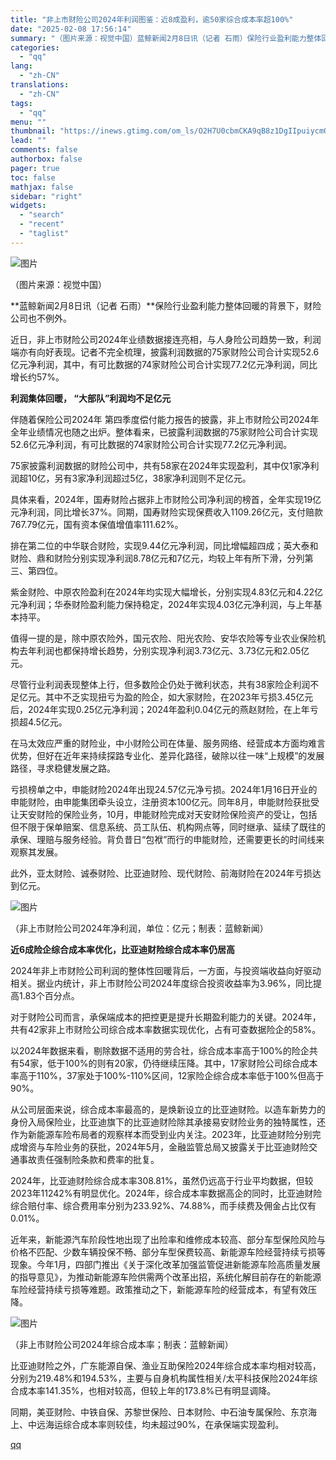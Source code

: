 ```yaml
---
title: "非上市财险公司2024年利润图鉴：近8成盈利，逾50家综合成本率超100%"
date: "2025-02-08 17:56:14"
summary: "（图片来源：视觉中国）蓝鲸新闻2月8日讯（记者 石雨）保险行业盈利能力整体回暖的背景下，财险公司也不..."
categories:
  - "qq"
lang:
  - "zh-CN"
translations:
  - "zh-CN"
tags:
  - "qq"
menu: ""
thumbnail: "https://inews.gtimg.com/om_ls/O2H7U0cbmCKA9qB8z1DgIIpuiycmQUhmsbovIl96gGcWUAA_640360/0"
lead: ""
comments: false
authorbox: false
pager: true
toc: false
mathjax: false
sidebar: "right"
widgets:
  - "search"
  - "recent"
  - "taglist"
---
```


![图片](https://inews.gtimg.com/om_bt/O6lr4y9Et1_lW76quwfLvMCD3YBe65EvkjqLaK26RORjsAA/641)

（图片来源：视觉中国）

**蓝鲸新闻2月8日讯（记者 石雨）**保险行业盈利能力整体回暖的背景下，财险公司也不例外。

近日，非上市财险公司2024年业绩数据接连亮相，与人身险公司趋势一致，利润端亦有向好表现。记者不完全梳理，披露利润数据的75家财险公司合计实现52.6亿元净利润，其中，有可比数据的74家财险公司合计实现77.2亿元净利润，同比增长约57%。

**利润集体回暖， “大部队”利润均不足亿元**

伴随着保险公司2024年 第四季度偿付能力报告的披露，非上市财险公司2024年全年业绩情况也随之出炉。整体看来，已披露利润数据的75家财险公司合计实现52.6亿元净利润，有可比数据的74家财险公司合计实现77.2亿元净利润。

75家披露利润数据的财险公司中，共有58家在2024年实现盈利，其中仅1家净利润超10亿，另有3家净利润超过5亿，38家净利润则不足亿元。

具体来看，2024年，国寿财险占据非上市财险公司净利润的榜首，全年实现19亿元净利润，同比增长37%。同期，国寿财险实现保费收入1109.26亿元，支付赔款767.79亿元，国有资本保值增值率111.62%。

排在第二位的中华联合财险，实现9.44亿元净利润，同比增幅超四成；英大泰和财险、鼎和财险分别实现净利润8.78亿元和7亿元，均较上年有所下滑，分列第三、第四位。

紫金财险、中原农险盈利在2024年均实现大幅增长，分别实现4.83亿元和4.22亿元净利润；华泰财险盈利能力保持稳定，2024年实现4.03亿元净利润，与上年基本持平。

值得一提的是，除中原农险外，国元农险、阳光农险、安华农险等专业农业保险机构去年利润也都保持增长趋势，分别实现净利润3.73亿元、3.73亿元和2.05亿元。

尽管行业利润表现整体上行，但多数险企仍处于微利状态，共有38家险企利润不足亿元。其中不乏实现扭亏为盈的险企，如大家财险，在2023年亏损3.45亿元后，2024年实现0.25亿元净利润；2024年盈利0.04亿元的燕赵财险，在上年亏损超4.5亿元。

在马太效应严重的财险业，中小财险公司在体量、服务网络、经营成本方面均难言优势，但好在近年来持续探路专业化、差异化路径，破除以往一味“上规模”的发展路径，寻求稳健发展之路。

亏损榜单之中，申能财险2024年出现24.57亿元净亏损。2024年1月16日开业的申能财险，由申能集团牵头设立，注册资本100亿元。同年8月，申能财险获批受让天安财险的保险业务，10月，申能财险完成对天安财险保险资产的受让，包括但不限于保单赔案、信息系统、员工队伍、机构网点等，同时继承、延续了既往的承保、理赔与服务经验。背负昔日“包袱”而行的申能财险，还需要更长的时间线来观察其发展。

此外，亚太财险、诚泰财险、比亚迪财险、现代财险、前海财险在2024年亏损达到亿元。

![图片](https://inews.gtimg.com/om_bt/OJzJSpwuFpXgZ8tmz6kr1FTBeaqMxEAYdoD_AwX0j15ZYAA/641)

（非上市财险公司2024年净利润，单位：亿元；制表：蓝鲸新闻）

**近6成险企综合成本率优化，比亚迪财险综合成本率仍居高**

2024年非上市财险公司利润的整体性回暖背后，一方面，与投资端收益向好驱动相关。据业内统计，非上市财险公司2024年度综合投资收益率为3.96%，同比提高1.83个百分点。

对于财险公司而言，承保端成本的把控更是提升长期盈利能力的关键。2024年，共有42家非上市财险公司综合成本率数据实现优化，占有可查数据险企的58%。

以2024年数据来看，剔除数据不适用的劳合社，综合成本率高于100%的险企共有54家，低于100%的则有20家，仍待继续压降。其中，17家财险公司综合成本率高于110%，37家处于100%-110%区间，12家险企综合成本率低于100%但高于90%。

从公司层面来说，综合成本率最高的，是焕新设立的比亚迪财险。以造车新势力的身份入局保险业，比亚迪旗下的比亚迪财险除其承接易安财险业务的独特属性，还作为新能源车险布局者的观察样本而受到业内关注。2023年，比亚迪财险分别完成增资与车险业务的获批，2024年5月，金融监管总局又披露关于比亚迪财险交通事故责任强制险条款和费率的批复。

2024年，比亚迪财险综合成本率308.81%，虽然仍远高于行业平均数据，但较2023年11242%有明显优化。2024年，综合成本率数据高企的同时，比亚迪财险综合赔付率、综合费用率分别为233.92%、74.88%，而手续费及佣金占比仅有0.01%。

近年来，新能源汽车阶段性地出现了出险率和维修成本较高、部分车型保险风险与价格不匹配、少数车辆投保不畅、部分车型保费较高、新能源车险经营持续亏损等现象。今年1月，四部门推出《关于深化改革加强监管促进新能源车险高质量发展的指导意见》，为推动新能源车险供需两个改革出招，系统化解目前存在的新能源车险经营持续亏损等难题。政策推动之下，新能源车险的经营成本，有望有效压降。

![图片](https://inews.gtimg.com/om_bt/OUlPzuGUgKfl-AOGOzO9egWFWVWS56D6gmkyv8Eufh7E4AA/641)

（非上市财险公司2024年综合成本率；制表：蓝鲸新闻）

比亚迪财险之外，广东能源自保、渔业互助保险2024年综合成本率均相对较高，分别为219.48%和194.53%，主要与自身机构属性相关/太平科技保险2024年综合成本率141.35%，也相对较高，但较上年的173.8%已有明显调降。

同期，美亚财险、中铁自保、苏黎世保险、日本财险、中石油专属保险、东京海上、中远海运综合成本率则较佳，均未超过90%，在承保端实现盈利。

[qq](https://new.qq.com/rain/a/20250208A06S6300)
